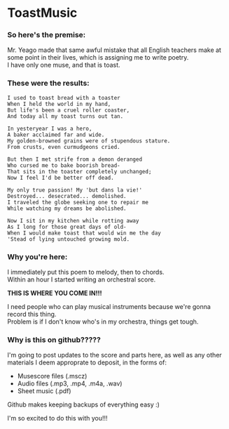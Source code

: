 # ToastMusic

### So here's the premise:

Mr. Yeago made that same awful mistake that all English teachers make at some point in their lives, which is assigning me to write poetry.<br>
I have only one muse, and that is toast.

### These were the results:
```
I used to toast bread with a toaster
When I held the world in my hand,
But life's been a cruel roller coaster,
And today all my toast turns out tan.

In yesteryear I was a hero,
A baker acclaimed far and wide.
My golden-browned grains were of stupendous stature.
From crusts, even curmudgeons cried.

But then I met strife from a demon deranged
Who cursed me to bake boorish bread-
That sits in the toaster completely unchanged;
Now I feel I'd be better off dead.

My only true passion! My 'but dans la vie!'
Destroyed... desecrated... demolished.
I traveled the globe seeking one to repair me
While watching my dreams be abolished.

Now I sit in my kitchen while rotting away
As I long for those great days of old-
When I would make toast that would win me the day
'Stead of lying untouched growing mold.
```
### Why you're here:

I immediately put this poem to melody, then to chords.<br>
Within an hour I started writing an orchestral score.

**THIS IS WHERE YOU COME IN!!!**

I need people who can play musical instruments because we're gonna record this thing.<br>
Problem is if I don't know who's in my orchestra, things get tough.

### Why is this on github?????

I'm going to post updates to the score and parts here, as well as any other materials I deem approprate to deposit, in the forms of:
- Musescore files (.mscz)
- Audio files (.mp3, .mp4, .m4a, .wav)
- Sheet music (.pdf)<br>

Github makes keeping backups of everything easy :)

I'm so excited to do this with you!!!
